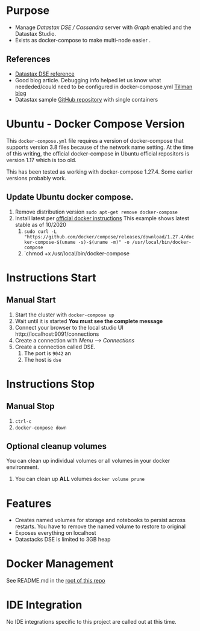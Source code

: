 # Purpose
* Manage _Datastax DSE / Cassandra_ server with _Graph_ enabled and the Datastax Studio. 
* Exists as docker-compose to make multi-node easier .

## References
* [Datastax DSE reference](https://docs.datastax.com/en/docker/doc/docker/docker67/dockerDSE.html)
* Good blog article. Debugging info helped let us know what neededed/could need to be configured in docker-compose.yml [Tillman blog](http://www.luketillman.com/datastax-graph-and-studio-with-docker-compose/)
* Datastax sample [GitHub repository](https://github.com/datastax/docker-images/tree/master/example_compose_yamls) with single containers

# Ubuntu - Docker Compose Version
This `docker-compose.yml` file requires a version of docker-compose that supports version 3.8 files because of the network name setting.
At the time of this writing, the official docker-compose in Ubuntu official repositors is version 1.17 which is too old.

This has been tested as working with docker-compose 1.27.4. Some earlier versions probably work.

## Update Ubuntu docker compose.
1. Remove distribution version `sudo apt-get remove docker-compose`
1. Install latest per [official docker instructions](https://docs.docker.com/compose/install/) This example shows latest stable as of 10/2020
    1. `sudo curl -L "https://github.com/docker/compose/releases/download/1.27.4/docker-compose-$(uname -s)-$(uname -m)" -o /usr/local/bin/docker-compose`
    1. `chmod +x /usr/local/bin/docker-compose

# Instructions Start

## Manual Start
1. Start the cluster with `docker-compose up`
1. Wait until it is started **You must see the complete message**
1. Connect your browser to the local studio UI http://localhost:9091/connections
1. Create a connection with _Menu --> Connections_
1. Create a connection called DSE.  
    1. The port is `9042` an
    1. The host is `dse`

# Instructions Stop
## Manual Stop 
1. `ctrl-c`
1. `docker-compose down`

## Optional cleanup volumes 
You can clean up individual volumes or all volumes in your docker environment.
1. You can clean up **ALL** volumes `docker volume prune`

# Features
* Creates named volumes for storage and notebooks to persist across restarts.  You have to remove the named volume to restore to original
* Exposes everything on localhost
* Datastacks DSE is limited to 3GB heap

# Docker Management
See README.md in the [root of this repo](../README.md)

# IDE Integration
No IDE integrations specific to this project are called out at this time.